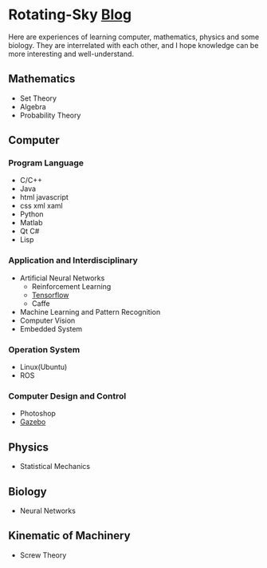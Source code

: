 # Rotating-Sky [Blog](https://rotatingsky.github.io/Rotating-Sky/)

Here are experiences of learning computer, mathematics, physics and some biology.
They are interrelated with each other, and I hope knowledge can be more interesting and well-understand.


## Mathematics
* Set Theory
* Algebra
* Probability Theory

## Computer
### Program Language
* C/C++
* Java
* html  javascript
* css xml xaml
* Python
* Matlab
* Qt  C#
* Lisp

### Application and Interdisciplinary
* Artificial Neural Networks
  * Reinforcement Learning
  * [Tensorflow](https://github.com/RotatingSky/Rotating-Sky/blob/master/Tensorflow/Note_of_Installing_Tensorflow.md)
  * Caffe
* Machine Learning and Pattern Recognition
* Computer Vision
* Embedded System

### Operation System
* Linux(Ubuntu)
* ROS

### Computer Design and Control
* Photoshop
* [Gazebo](https://github.com/RotatingSky/Rotating-Sky/blob/master/Gazebo/Note_of_Gazebo.md)

## Physics
* Statistical Mechanics

## Biology
* Neural Networks

## Kinematic of Machinery
* Screw Theory
